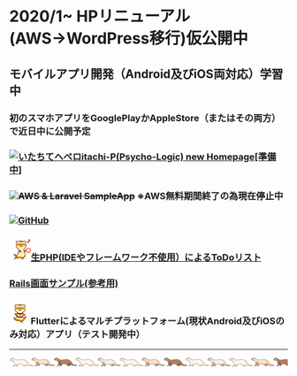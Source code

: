 # 2020/1~ HPリニューアル(AWS→WordPress移行)仮公開中

## モバイルアプリ開発（Android及びiOS両対応）学習中
### 初のスマホアプリをGooglePlayかAppleStore（またはその両方）で近日中に公開予定

### <a href="http://itachi-hp.herokuapp.com/"><img width="50" alt="いたちてへペロ" src="https://user-images.githubusercontent.com/46647015/73151918-d8c08800-4110-11ea-831b-451a030e7c7a.jpg">itachi-P(Psycho-Logic) new Homepage[準備中]</a>

### <img src="https://user-images.githubusercontent.com/46647015/73153253-79fe0d00-4116-11ea-9ad1-fc801a9e087d.gif"><a style="text-decoration: line-through;" href="https://itachi-p.com">AWS & Laravel SampleApp</a> ※AWS無料期間終了の為現在停止中

### <img src="https://user-images.githubusercontent.com/46647015/73153281-8edaa080-4116-11ea-8c97-3ffa82a5886b.gif"><a href="https://github.com/itachi-P/">GitHub</a>

### ![タンバリンいたち](./img/tambourine.gif)<a href="https://itachip-php-todolist.herokuapp.com/php/login.php">生PHP(IDEやフレームワーク不使用）によるToDoリスト</a>

### <a href="https://arcane-plains-37972.herokuapp.com/">Rails画面サンプル(参考用)</a>

### ![おでかけいたち](./img/odekake.gif) Flutterによるマルチプラットフォーム(現状Android及びiOSのみ対応）アプリ（テスト開発中）

---

![いたちライン](./img/fere_line02.gif)
